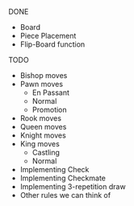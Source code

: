 DONE
* Board
* Piece Placement
* Flip-Board function

TODO

* Bishop moves
* Pawn moves
  * En Passant
  * Normal
  * Promotion
* Rook moves
* Queen moves
* Knight moves
* King moves
  * Castling
  * Normal
* Implementing Check
* Implementing Checkmate
* Implementing 3-repetition draw
* Other rules we can think of
